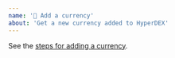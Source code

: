 ```yaml
---
name: '💸 Add a currency'
about: 'Get a new currency added to HyperDEX'
---
```


<!-- -----------^ Click `Preview` for a nicer view! -->

See the [steps for adding a currency](../../docs/add-currency.md).
